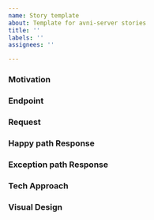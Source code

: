 ```yaml
---
name: Story template
about: Template for avni-server stories
title: ''
labels: ''
assignees: ''

---
```


### Motivation

### Endpoint

### Request

### Happy path Response

### Exception path Response

### Tech Approach

### Visual Design
